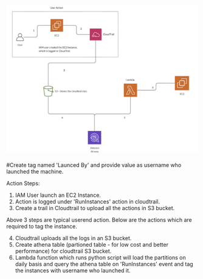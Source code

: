 
![](architecture.jpg)


#Create tag named 'Launced By' and provide value as username who launched the machine.

Action Steps:

1. IAM User launch an EC2 Instance.
2. Action is logged under 'RunInstances' action in cloudtrail.
3. Create a trail in Cloudtrail to upload all the actions in S3 bucket.

Above 3 steps are typical userend action. Below are the actions which are required to tag the instance.

4. Cloudtrail uploads all the logs in an S3 bucket.
5. Create athena table (partioned table - for low cost and better performance) for cloudtrail S3 bucket.
6. Lambda function which runs python script will load the partitions on daily basis and query the athena table on                'RunInstances' event and tag the instances with username who launched it.

